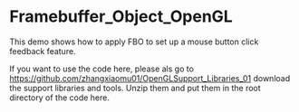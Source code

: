 # Framebuffer_Object_OpenGL
This demo shows how to apply FBO to set up a mouse button click feedback feature. 

 If you want to use the code here, please als go to https://github.com/zhangxiaomu01/OpenGLSupport_Libraries_01 download the support libraries and tools. Unzip them and put them in the root directory of the code here.
